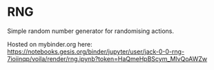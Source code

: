 # RNG

Simple random number generator for randomising actions.

Hosted on mybinder.org here: https://notebooks.gesis.org/binder/jupyter/user/jack-0-0-rng-7ioiinqp/voila/render/rng.ipynb?token=HaQmeHpBScym_MlvQoAWZw
